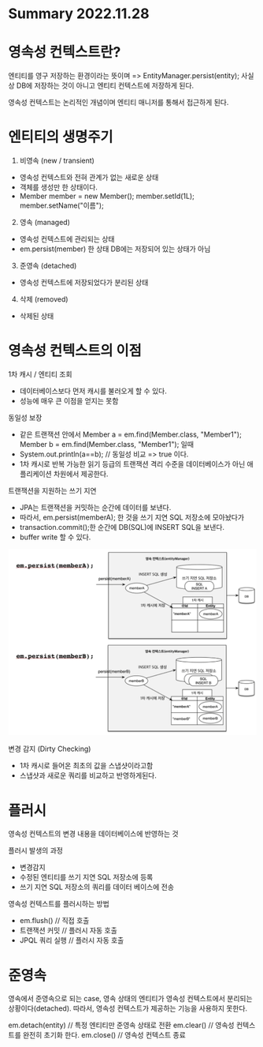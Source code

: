# Summary 2022.11.28

# 영속성 컨텍스트란?
엔티티를 영구 저장하는 환경이라는 뜻이며
=> EntityManager.persist(entity);
사실상 DB에 저장하는 것이 아니고 엔티티 컨텍스트에 저장하게 된다.

영속성 컨텍스트는 논리적인 개념이며 엔티티 매니저를 통해서 접근하게 된다.

# 엔티티의 생명주기

1. 비영속 (new / transient)
- 영속성 컨텍스트와 전혀 관계가 없는 새로운 상태
- 객체를 생성만 한 상태이다.
- Member member = new Member();
  member.setId(1L);
  member.setName("이름");

2. 영속 (managed)
- 영속성 컨텍스트에 관리되는 상태
- em.persist(member) 한 상태 DB에는 저장되어 있는 상태가 아님


3. 준영속 (detached)
- 영속성 컨텍스트에 저장되었다가 분리된 상태

4. 삭제 (removed)
- 삭제된 상태

# 영속성 컨텍스트의 이점
1차 캐시 / 엔티티 조회 
- 데이터베이스보다 먼저 캐시를 불러오게 할 수 있다. 
- 성능에 매우 큰 이점을 얻지는 못함 

동일성 보장
- 같은 트랜잭션 안에서 
Member a = em.find(Member.class, "Member1");
Member b = em.find(Member.class, "Member1"); 일때
- System.out.println(a==b); // 동일성 비교 => true 이다.
- 1차 캐시로 반복 가능한 읽기 등급의 트랜잭션 격리 수준을 데이터베이스가 아닌 애플리케이션 차원에서 제공한다.

트랜잭션을 지원하는 쓰기 지연
- JPA는 트랜잭션을 커밋하는 순간에 데이터를 보낸다.
- 따라서, em.persist(memberA); 한 것을 쓰기 지연 SQL 저장소에 모아놨다가
- transaction.commit();한 순간에 DB(SQL)에 INSERT SQL을 보낸다.
- buffer write 할 수 있다.

![img.png](../../images/JPA/영속성%20컨텍스트/img.png)

변경 감지 (Dirty Checking)
- 1차 캐시로 들어온 최초의 값을 스냅샷이라고함
- 스냅샷과 새로운 쿼리를 비교하고 반영하게된다.

# 플러시
영속성 컨텍스트의 변경 내용을 데이터베이스에 반영하는 것

플러시 발생의 과정
- 변경감지
- 수정된 엔티티를 쓰기 지연 SQL 저장소에 등록
- 쓰기 지연 SQL 저장소의 쿼리를 데이터 베이스에 전송

영속성 컨텍스트를 플러시하는 방법
- em.flush() // 직접 호출
- 트랜잭션 커밋 // 플러시 자동 호출
- JPQL 쿼리 실행 // 플러시 자동 호출

# 준영속
영속에서 준영속으로 되는 case, 
영속 상태의 엔티티가 영속성 컨텍스트에서 분리되는 상황이다(detached).
따라서, 영속성 컨텍스트가 제공하는 기능을 사용하지 못한다.

em.detach(entity) // 특정 엔티티만 준영속 상태로 전환
em.clear() // 영속성 컨텍스트를 완전히 초기화 한다.
em.close() // 영속성 컨텍스트 종료